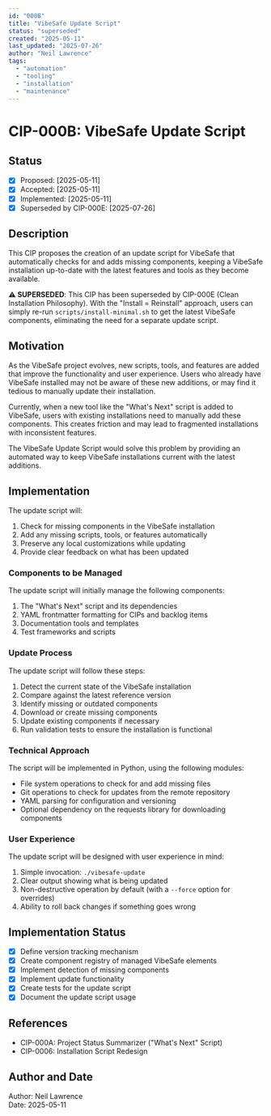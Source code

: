 ```yaml
---
id: "000B"
title: "VibeSafe Update Script"
status: "superseded"
created: "2025-05-11"
last_updated: "2025-07-26"
author: "Neil Lawrence"
tags:
  - "automation"
  - "tooling"
  - "installation"
  - "maintenance"
---
```


# CIP-000B: VibeSafe Update Script

## Status

- [x] Proposed: [2025-05-11]
- [x] Accepted: [2025-05-11]
- [x] Implemented: [2025-05-11]
- [x] Superseded by CIP-000E: [2025-07-26]

## Description

This CIP proposes the creation of an update script for VibeSafe that automatically checks for and adds missing components, keeping a VibeSafe installation up-to-date with the latest features and tools as they become available.

**⚠️ SUPERSEDED**: This CIP has been superseded by CIP-000E (Clean Installation Philosophy). With the "Install = Reinstall" approach, users can simply re-run `scripts/install-minimal.sh` to get the latest VibeSafe components, eliminating the need for a separate update script.

## Motivation

As the VibeSafe project evolves, new scripts, tools, and features are added that improve the functionality and user experience. Users who already have VibeSafe installed may not be aware of these new additions, or may find it tedious to manually update their installation. 

Currently, when a new tool like the "What's Next" script is added to VibeSafe, users with existing installations need to manually add these components. This creates friction and may lead to fragmented installations with inconsistent features.

The VibeSafe Update Script would solve this problem by providing an automated way to keep VibeSafe installations current with the latest additions.

## Implementation

The update script will:

1. Check for missing components in the VibeSafe installation
2. Add any missing scripts, tools, or features automatically
3. Preserve any local customizations while updating
4. Provide clear feedback on what has been updated

### Components to be Managed

The update script will initially manage the following components:

1. The "What's Next" script and its dependencies
2. YAML frontmatter formatting for CIPs and backlog items
3. Documentation tools and templates
4. Test frameworks and scripts

### Update Process

The update script will follow these steps:

1. Detect the current state of the VibeSafe installation
2. Compare against the latest reference version
3. Identify missing or outdated components
4. Download or create missing components
5. Update existing components if necessary
6. Run validation tests to ensure the installation is functional

### Technical Approach

The script will be implemented in Python, using the following modules:

- File system operations to check for and add missing files
- Git operations to check for updates from the remote repository
- YAML parsing for configuration and versioning
- Optional dependency on the requests library for downloading components

### User Experience

The update script will be designed with user experience in mind:

1. Simple invocation: `./vibesafe-update`
2. Clear output showing what is being updated
3. Non-destructive operation by default (with a `--force` option for overrides)
4. Ability to roll back changes if something goes wrong

## Implementation Status
- [x] Define version tracking mechanism
- [x] Create component registry of managed VibeSafe elements
- [x] Implement detection of missing components
- [x] Implement update functionality
- [x] Create tests for the update script
- [x] Document the update script usage

## References

- CIP-000A: Project Status Summarizer ("What's Next" Script)
- CIP-0006: Installation Script Redesign

## Author and Date

Author: Neil Lawrence  
Date: 2025-05-11 